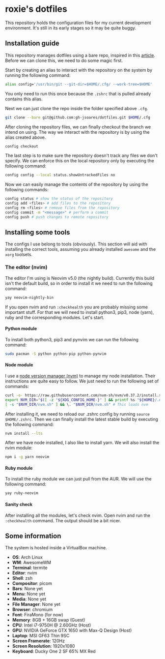 # roxie's dotfiles
This repository holds the configuration files for my current development environment.
It's still in its early stages so it may be quite buggy.

## Installation guide
This repository manages dotfiles using a bare repo, inspired in this [article](https://www.atlassian.com/git/tutorials/dotfiles).
Before we can clone this, we need to do some magic first.

Start by creating an alias to interact with the repository on the system by running the following command:
```bash
alias config='/usr/bin/git --git-dir=$HOME/.cfg/ --work-tree=$HOME'
```
You only need to run this once because the `.zshrc` that is pulled already contains this alias.

Next we can just clone the repo inside the folder specified above `.cfg`.
```bash
git clone --bare git@github.com:gh-jsoares/dotfiles.git $HOME/.cfg
```

After cloning the repository files, we can finally checkout the branch we intend on using. The way we interact with the repository is by using the alias created above.
```bash
config checkout
```

The last step is to make sure the repository doesn't track any files we don't specify. We can enforce this on the local repository only by executing the following command:
```bash
config config --local status.showUntrackedFiles no
```

Now we can easily manage the contents of the repository by using the following commands:
```bash
config status # show the status of the repository
config add <files> # add files to the repository
config rm <files> # remove files from the repository
config commit -m "<message>" # perform a commit
config push # push changes to remote repository
```

## Installing some tools
The configs I use belong to tools (obviously). This section will aid with installing the correct tools, assuming you already installed `awesome` and the `xorg` toolsets.

### The editor (nvim)
The editor I'm using is Neovim v5.0 (the nightly build). Currently this build isn't the default build, so in order to install it we need to run the following command:
```bash
yay neovim-nightly-bin
```
If you open nvim and run `:checkhealth` you are probably missing some important stuff. For that we will need to install python3, pip3, node (yarn), ruby and the corresponding modules.
Let's start.

#### Python module
To install both python3, pip3 and pynvim we can run the following command:
```bash
sudo pacman -S python python-pip python-pynvim
```

#### Node module
I use a [node version manager (nvm)](https://github.com/nvm-sh/nvm) to manage my node installation. Their instructions are quite easy to follow. We just need to run the following set of commands:
```bash
curl -o- https://raw.githubusercontent.com/nvm-sh/nvm/v0.37.2/install.sh | bash
export NVM_DIR="$([ -z "${XDG_CONFIG_HOME-}" ] && printf %s "${HOME}/.nvm" || printf %s "${XDG_CONFIG_HOME}/nvm")"
[ -s "$NVM_DIR/nvm.sh" ] && \. "$NVM_DIR/nvm.sh" # This loads nvm
```
After installing it, we need to reload our .zshrc config by running `source $HOME/.zshrc`. Then we can finally install the latest stable build by executing the following command:
```bash
nvm install --lts
```

After we have node installed, I also like to install yarn. We will also install the nvim module:
```bash
npm i -g yarn neovim
```

#### Ruby module
To install the ruby module we can just pull from the AUR. We will use the following command:
```bash
yay ruby-neovim
```
#### Sanity check
After installing all the modules, let's check nvim. Open nvim and run the `:checkhealth` command. The output should be a bit nicer.

## Some information
The system is hosted inside a VirtualBox machine.

+ **OS**: Arch Linux
+ **WM**: AwesomeWM
+ **Terminal**: termite
+ **Editor**: nvim
+ **Shell**: zsh
+ **Compositor**: picom
+ **Bars**: None yet
+ **Menu**: None yet
+ **Media**: None yet
+ **File Manager**: None yet
+ **Browser**: chromium
+ **Font**: FiraMono (for now)
+ **Memory**: 8GB + 16GB swap (Guest)
+ **CPU**: Intel i7-9750H @ 2.60GHz (Host)
+ **GPU**: NVIDIA GeForce GTX 1650 with Max-Q Design (Host)
+ **Laptop**: MSI GF63 Thin 9SC
+ **Screen Framerate**: 120Hz
+ **Screen Resolution**: 1920x1080
+ **Keyboard**: Ducky One 2 SF 65% MX Red
